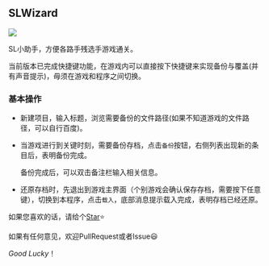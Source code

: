 ## SLWizard

![](https://ae01.alicdn.com/kf/HTB1rcg3VxjaK1RjSZKzq6xVwXXaE.jpg)

SL小助手，方便各路手残选手游戏通关。

当前版本已完成快捷键功能，在游戏内可以直接按下快捷键来实现备份与覆盖(并有声音提示)，毋须在游戏和程序之间切换。



### 基本操作

- 新建项目，输入标题，浏览需要备份的文件路径(如果不知道游戏的文件路径，可以自行百度)。

- 当游戏进行到关键时刻，需要备份存档，点击`备份`按钮，右侧列表出现新的条目后，表明备份完成。

  备份完成后，可以双击备注栏输入相关信息。

- 还原存档时，先退出到游戏主界面（个别游戏会确认保存存档，需要按下任意键），切换到本程序，点击`载入`，底部消息提示载入完成，表明存档已经还原。



如果您喜欢的话，请给个[Star](<https://github.com/stardance/SLWizard>):star:

如果有任何意见，欢迎PullRequest或者Issue:smiley:

*Good Lucky*！































